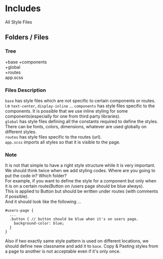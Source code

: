 # Includes

All Style Files

## Folders / Files

### Tree
+base
+components  
+global  
+routes  
app.scss  

### Files Description
`base` has style files which are not specific to certain components or routes. i.e `text-center`, `display-inline` ...
`components` has style files specific to the components. It is possible that we use inline styling for some components(especially for one from third party libraries).  
`global` has style files defining all the constants required to define the styles. There can be fonts, colors, dimensions, whatever are used globally on different styles.  
`routes` has style files specific to the routes (url).  
`app.scss` imports all styles so that it is visible to the page.  

### Note
It is not that simple to have a right style structure while it is very important.  
We should think twice when we add styling codes. Where are you going to put the code in? Which folder?  
For example, if you want to define the style for a component but only when it is on a certain route(Button on /users page should be blue always).  
This is applied to Button but should be written under routes (with comments if possible).  
And it should look like the following ...  

```
#users-page {
  ...
  .button { // button should be blue when it's on users page.
    background-color: blue;
  }
}
```

Also if two exactly same style pattern is used on different locations, we should define new classname and add it to `base`. Copy & Pasting styles from a page to another is not acceptable even if it's only once.  
